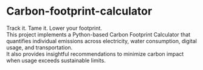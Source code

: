 # Carbon-footprint-calculator
Track it. Tame it. Lower your footprint.
<br>
This project implements a Python-based Carbon Footprint Calculator that quantifies individual emissions across electricity, water consumption, digital usage, and transportation.
<br>
It also provides insightful recommendations to minimize carbon impact when usage exceeds sustainable limits.


